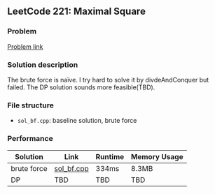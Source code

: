 ## LeetCode 221: Maximal Square

### Problem

[Problem link](https://leetcode-cn.com/problems/maximal-square/)

### Solution description

The brute force is naïve. I try hard to solve it by divdeAndConquer but failed. The DP solution sounds more feasible(TBD).

### File structure

 - `sol_bf.cpp`: baseline solution, brute force

### Performance

| Solution             | Link         | Runtime | Memory Usage |
| ------------------------ | ------- | ------------ | ------------ |
| brute force | [sol_bf.cpp](sol_bf.cpp) | 334ms | 8.3MB |
| DP | TBD | TBD | TBD |

